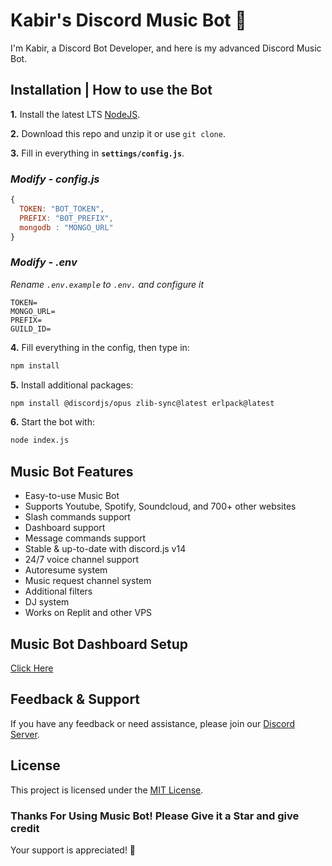 # Kabir's Discord Music Bot 👋

I'm Kabir, a Discord Bot Developer, and here is my advanced Discord Music Bot.

## **Installation | How to use the Bot**

**1.** Install the latest LTS [NodeJS](https://nodejs.org/en/).

**2.** Download this repo and unzip it or use `git clone`.

**3.** Fill in everything in **`settings/config.js`**.

### _Modify - config.js_

```javascript
{
  TOKEN: "BOT_TOKEN",
  PREFIX: "BOT_PREFIX",
  mongodb : "MONGO_URL"
}
```

### _Modify - .env_

_*Rename `.env.example` to `.env.` and configure it*_

```env
TOKEN=
MONGO_URL=
PREFIX=
GUILD_ID=
```

**4.** Fill everything in the config, then type in:

```sh
npm install
```

**5.** Install additional packages:

```sh
npm install @discordjs/opus zlib-sync@latest erlpack@latest
```

**6.** Start the bot with:

```sh
node index.js
```

## Music Bot Features

- Easy-to-use Music Bot
- Supports Youtube, Spotify, Soundcloud, and 700+ other websites
- Slash commands support
- Dashboard support
- Message commands support
- Stable & up-to-date with discord.js v14
- 24/7 voice channel support
- Autoresume system
- Music request channel system
- Additional filters
- DJ system
- Works on Replit and other VPS

## Music Bot Dashboard Setup

[Click Here](https://github.com/kabirsingh2004/JUGNU-Dashboard/blob/main/README.md)

## Feedback & Support

If you have any feedback or need assistance, please join our [Discord Server](https://discord.gg/FuKfAREn9f).

## License

This project is licensed under the [MIT License](https://choosealicense.com/licenses/mit/).

### Thanks For Using Music Bot! Please Give it a Star and give credit

Your support is appreciated! 🌟

